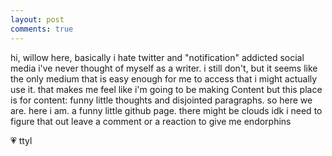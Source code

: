 ```yaml
---
layout: post
comments: true
---
```

hi, willow here, basically i hate twitter and "notification" addicted social media i've never thought of myself as a writer. i still don't, but it seems like the only medium that is easy enough for me to access that i might actually use it. that makes me feel like i'm going to be making Content but this place is for content: funny little thoughts and disjointed paragraphs. so here we are. here i am. a funny little github page.  there might be clouds idk i need to figure that out leave a comment or a reaction to give me endorphins

💗 ttyl
